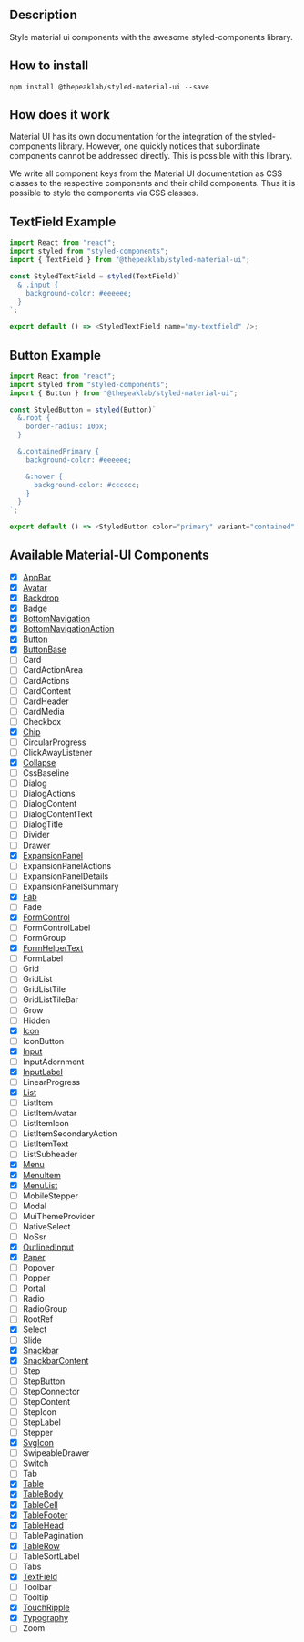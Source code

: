 ## Description

Style material ui components with the awesome styled-components library.

## How to install

```console
npm install @thepeaklab/styled-material-ui --save
```

## How does it work

Material UI has its own documentation for the integration of the styled-components library. However, one quickly notices that subordinate components cannot be addressed directly. This is possible with this library.

We write all component keys from the Material UI documentation as CSS classes to the respective components and their child components. Thus it is possible to style the components via CSS classes.

## TextField Example

```javascript
import React from "react";
import styled from "styled-components";
import { TextField } from "@thepeaklab/styled-material-ui";

const StyledTextField = styled(TextField)`
  & .input {
    background-color: #eeeeee;
  }
`;

export default () => <StyledTextField name="my-textfield" />;
```

## Button Example

```javascript
import React from "react";
import styled from "styled-components";
import { Button } from "@thepeaklab/styled-material-ui";

const StyledButton = styled(Button)`
  &.root {
    border-radius: 10px;
  }

  &.containedPrimary {
    background-color: #eeeeee;

    &:hover {
      background-color: #cccccc;
    }
  }
`;

export default () => <StyledButton color="primary" variant="contained" />;
```

## Available Material-UI Components

- [x] [AppBar](https://material-ui.com/api/app-bar/#css)
- [x] [Avatar](https://material-ui.com/api/avatar/#css)
- [x] [Backdrop](https://material-ui.com/api/backdrop/#css)
- [x] [Badge](https://material-ui.com/api/badge/#css)
- [x] [BottomNavigation](https://material-ui.com/api/bottom-navigation/#css)
- [x] [BottomNavigationAction](https://material-ui.com/api/bottom-navigation-action/#css)
- [x] [Button](https://material-ui.com/api/button/#css)
- [x] [ButtonBase](https://material-ui.com/api/button-base/#css)
- [ ] Card
- [ ] CardActionArea
- [ ] CardActions
- [ ] CardContent
- [ ] CardHeader
- [ ] CardMedia
- [ ] Checkbox
- [x] [Chip](https://material-ui.com/api/chip/#css)
- [ ] CircularProgress
- [ ] ClickAwayListener
- [x] [Collapse](https://material-ui.com/api/collapse/#css)
- [ ] CssBaseline
- [ ] Dialog
- [ ] DialogActions
- [ ] DialogContent
- [ ] DialogContentText
- [ ] DialogTitle
- [ ] Divider
- [ ] Drawer
- [x] [ExpansionPanel](https://material-ui.com/api/expansion-panel/#css)
- [ ] ExpansionPanelActions
- [ ] ExpansionPanelDetails
- [ ] ExpansionPanelSummary
- [x] [Fab](https://material-ui.com/api/fab/#fab-api)
- [ ] Fade
- [x] [FormControl](https://material-ui.com/api/form-control/#css)
- [ ] FormControlLabel
- [ ] FormGroup
- [x] [FormHelperText](https://material-ui.com/api/form-helper-text/#css)
- [ ] FormLabel
- [ ] Grid
- [ ] GridList
- [ ] GridListTile
- [ ] GridListTileBar
- [ ] Grow
- [ ] Hidden
- [x] [Icon](https://material-ui.com/api/icon/#css)
- [ ] IconButton
- [x] [Input](https://material-ui.com/api/input/#css)
- [ ] InputAdornment
- [x] [InputLabel](https://material-ui.com/api/input-label/#css)
- [ ] LinearProgress
- [x] [List](https://material-ui.com/api/list/#css)
- [ ] ListItem
- [ ] ListItemAvatar
- [ ] ListItemIcon
- [ ] ListItemSecondaryAction
- [ ] ListItemText
- [ ] ListSubheader
- [x] [Menu](https://material-ui.com/api/menu/#css)
- [x] [MenuItem](https://material-ui.com/api/menu-item/#css)
- [x] [MenuList](https://material-ui.com/api/menu-list/#css)
- [ ] MobileStepper
- [ ] Modal
- [ ] MuiThemeProvider
- [ ] NativeSelect
- [ ] NoSsr
- [x] [OutlinedInput](https://material-ui.com/api/outlined-input/#css)
- [x] [Paper](https://material-ui.com/api/paper/#css)
- [ ] Popover
- [ ] Popper
- [ ] Portal
- [ ] Radio
- [ ] RadioGroup
- [ ] RootRef
- [x] [Select](https://material-ui.com/api/select/#css)
- [ ] Slide
- [x] [Snackbar](https://material-ui.com/api/snackbar/#css)
- [x] [SnackbarContent](https://material-ui.com/api/snackbar-content/#css)
- [ ] Step
- [ ] StepButton
- [ ] StepConnector
- [ ] StepContent
- [ ] StepIcon
- [ ] StepLabel
- [ ] Stepper
- [x] [SvgIcon](https://material-ui.com/api/svg-icon/#css)
- [ ] SwipeableDrawer
- [ ] Switch
- [ ] Tab
- [x] [Table](https://material-ui.com/api/table/#css)
- [x] [TableBody](https://material-ui.com/api/table-body/#css)
- [x] [TableCell](https://material-ui.com/api/table-cell/#css)
- [x] [TableFooter](https://material-ui.com/api/table-footer/#css)
- [x] [TableHead](https://material-ui.com/api/table-head/#css)
- [ ] TablePagination
- [x] [TableRow](https://material-ui.com/api/table-row/#css)
- [ ] TableSortLabel
- [ ] Tabs
- [x] [TextField](https://material-ui.com/api/text-field/#css)
- [ ] Toolbar
- [ ] Tooltip
- [x] [TouchRipple](https://material-ui.com/api/touch-ripple/#css)
- [x] [Typography](https://material-ui.com/api/typography/#css)
- [ ] Zoom
